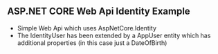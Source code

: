 ## ASP.NET CORE Web Api Identity Example
- Simple Web Api which uses AspNetCore.Identity
- The IdentityUser has been extended by a AppUser entity which has additional properties (in this case just a DateOfBirth)
